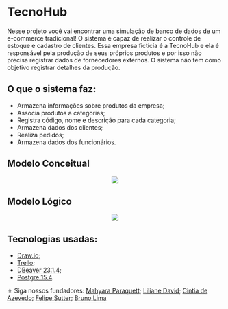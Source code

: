 # TecnoHub
Nesse projeto você vai encontrar uma simulação de banco de dados de um e-commerce tradicional! 
O sistema é capaz de realizar o controle de estoque e cadastro de clientes. Essa empresa fictícia é a TecnoHub e ela é responsável pela produção de seus próprios produtos e por isso não precisa registrar dados de fornecedores externos. 
O sistema não tem como objetivo registrar detalhes da produção. 

## O que o sistema faz:
- Armazena informações sobre produtos da empresa;
- Associa produtos a categorias;
- Registra código, nome e descrição para cada categoria;
- Armazena dados dos clientes;
- Realiza pedidos;
- Armazena dados dos funcionários.

## Modelo Conceitual
<div align="center">
<img src="https://github.com/brunolimaptr/dataBaseG1/blob/884cc13c7df27cd7b8c61312949ad073c1d42e98/Diagrama_conceitual_PF_BD.drawio.png">
 </div>

## Modelo Lógico
<div align="center">
<img src="https://github.com/brunolimaptr/dataBaseG1/blob/e706d4c5165c6614a69944ee2a5bd2db34417f49/diagrama_logico_PF_BD.drawio.png">
 </div>

## Tecnologias usadas:
- [Draw.io](https://app.diagrams.net/);
- [Trello](https://trello.com/b/qRhzIPh5/projeto-final-database);
- [DBeaver 23.1.4](https://dbeaver.io/download/);
- [Postgre 15.4](https://www.postgresql.org/).

⚜️ Siga nossos fundadores:
[Mahyara Paraquett](https://github.com/MahyParaquett);
[Liliane David](https://github.com/LilianeDavid93);
[Cintia de Azevedo](https://github.com/Cintiaaaa);
[Felipe Sutter](https://github.com/FelipeSutter);
[Bruno Lima](https://github.com/brunolimaptr)

